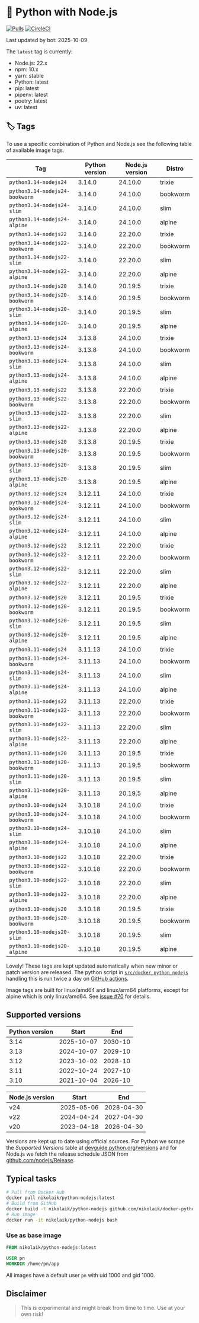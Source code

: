 # 🐳 Python with Node.js

[![Pulls](https://img.shields.io/docker/pulls/nikolaik/python-nodejs.svg?style=flat-square)](https://hub.docker.com/r/nikolaik/python-nodejs/)
[![CircleCI](https://img.shields.io/circleci/project/github/nikolaik/docker-python-nodejs.svg?style=flat-square)](https://circleci.com/gh/nikolaik/docker-python-nodejs)

Last updated by bot: 2025-10-09

The `latest` tag is currently:

- Node.js: 22.x
- npm: 10.x
- yarn: stable
- Python: latest
- pip: latest
- pipenv: latest
- poetry: latest
- uv: latest

## 🏷 Tags

To use a specific combination of Python and Node.js see the following table of available image tags.

<!-- TAGS_START -->

Tag | Python version | Node.js version | Distro
--- | --- | --- | ---
`python3.14-nodejs24` | 3.14.0 | 24.10.0 | trixie
`python3.14-nodejs24-bookworm` | 3.14.0 | 24.10.0 | bookworm
`python3.14-nodejs24-slim` | 3.14.0 | 24.10.0 | slim
`python3.14-nodejs24-alpine` | 3.14.0 | 24.10.0 | alpine
`python3.14-nodejs22` | 3.14.0 | 22.20.0 | trixie
`python3.14-nodejs22-bookworm` | 3.14.0 | 22.20.0 | bookworm
`python3.14-nodejs22-slim` | 3.14.0 | 22.20.0 | slim
`python3.14-nodejs22-alpine` | 3.14.0 | 22.20.0 | alpine
`python3.14-nodejs20` | 3.14.0 | 20.19.5 | trixie
`python3.14-nodejs20-bookworm` | 3.14.0 | 20.19.5 | bookworm
`python3.14-nodejs20-slim` | 3.14.0 | 20.19.5 | slim
`python3.14-nodejs20-alpine` | 3.14.0 | 20.19.5 | alpine
`python3.13-nodejs24` | 3.13.8 | 24.10.0 | trixie
`python3.13-nodejs24-bookworm` | 3.13.8 | 24.10.0 | bookworm
`python3.13-nodejs24-slim` | 3.13.8 | 24.10.0 | slim
`python3.13-nodejs24-alpine` | 3.13.8 | 24.10.0 | alpine
`python3.13-nodejs22` | 3.13.8 | 22.20.0 | trixie
`python3.13-nodejs22-bookworm` | 3.13.8 | 22.20.0 | bookworm
`python3.13-nodejs22-slim` | 3.13.8 | 22.20.0 | slim
`python3.13-nodejs22-alpine` | 3.13.8 | 22.20.0 | alpine
`python3.13-nodejs20` | 3.13.8 | 20.19.5 | trixie
`python3.13-nodejs20-bookworm` | 3.13.8 | 20.19.5 | bookworm
`python3.13-nodejs20-slim` | 3.13.8 | 20.19.5 | slim
`python3.13-nodejs20-alpine` | 3.13.8 | 20.19.5 | alpine
`python3.12-nodejs24` | 3.12.11 | 24.10.0 | trixie
`python3.12-nodejs24-bookworm` | 3.12.11 | 24.10.0 | bookworm
`python3.12-nodejs24-slim` | 3.12.11 | 24.10.0 | slim
`python3.12-nodejs24-alpine` | 3.12.11 | 24.10.0 | alpine
`python3.12-nodejs22` | 3.12.11 | 22.20.0 | trixie
`python3.12-nodejs22-bookworm` | 3.12.11 | 22.20.0 | bookworm
`python3.12-nodejs22-slim` | 3.12.11 | 22.20.0 | slim
`python3.12-nodejs22-alpine` | 3.12.11 | 22.20.0 | alpine
`python3.12-nodejs20` | 3.12.11 | 20.19.5 | trixie
`python3.12-nodejs20-bookworm` | 3.12.11 | 20.19.5 | bookworm
`python3.12-nodejs20-slim` | 3.12.11 | 20.19.5 | slim
`python3.12-nodejs20-alpine` | 3.12.11 | 20.19.5 | alpine
`python3.11-nodejs24` | 3.11.13 | 24.10.0 | trixie
`python3.11-nodejs24-bookworm` | 3.11.13 | 24.10.0 | bookworm
`python3.11-nodejs24-slim` | 3.11.13 | 24.10.0 | slim
`python3.11-nodejs24-alpine` | 3.11.13 | 24.10.0 | alpine
`python3.11-nodejs22` | 3.11.13 | 22.20.0 | trixie
`python3.11-nodejs22-bookworm` | 3.11.13 | 22.20.0 | bookworm
`python3.11-nodejs22-slim` | 3.11.13 | 22.20.0 | slim
`python3.11-nodejs22-alpine` | 3.11.13 | 22.20.0 | alpine
`python3.11-nodejs20` | 3.11.13 | 20.19.5 | trixie
`python3.11-nodejs20-bookworm` | 3.11.13 | 20.19.5 | bookworm
`python3.11-nodejs20-slim` | 3.11.13 | 20.19.5 | slim
`python3.11-nodejs20-alpine` | 3.11.13 | 20.19.5 | alpine
`python3.10-nodejs24` | 3.10.18 | 24.10.0 | trixie
`python3.10-nodejs24-bookworm` | 3.10.18 | 24.10.0 | bookworm
`python3.10-nodejs24-slim` | 3.10.18 | 24.10.0 | slim
`python3.10-nodejs24-alpine` | 3.10.18 | 24.10.0 | alpine
`python3.10-nodejs22` | 3.10.18 | 22.20.0 | trixie
`python3.10-nodejs22-bookworm` | 3.10.18 | 22.20.0 | bookworm
`python3.10-nodejs22-slim` | 3.10.18 | 22.20.0 | slim
`python3.10-nodejs22-alpine` | 3.10.18 | 22.20.0 | alpine
`python3.10-nodejs20` | 3.10.18 | 20.19.5 | trixie
`python3.10-nodejs20-bookworm` | 3.10.18 | 20.19.5 | bookworm
`python3.10-nodejs20-slim` | 3.10.18 | 20.19.5 | slim
`python3.10-nodejs20-alpine` | 3.10.18 | 20.19.5 | alpine

<!-- TAGS_END -->

Lovely! These tags are kept updated automatically when new minor or patch version are released. The python script in [`src/docker_python_nodejs`](./src/docker_python_nodejs/) handling this is run twice a day on [GitHub actions](https://github.com/nikolaik/docker-python-nodejs/actions).

Image tags are built for linux/amd64 and linux/arm64 platforms, except for alpine which is only linux/amd64. See [issue #70](https://github.com/nikolaik/docker-python-nodejs/issues/70) for details.

## Supported versions

<!-- SUPPORTED_VERSIONS_START -->

Python version | Start | End
--- | --- | ---
3.14 | 2025-10-07 | 2030-10
3.13 | 2024-10-07 | 2029-10
3.12 | 2023-10-02 | 2028-10
3.11 | 2022-10-24 | 2027-10
3.10 | 2021-10-04 | 2026-10

Node.js version | Start | End
--- | --- | ---
v24 | 2025-05-06 | 2028-04-30
v22 | 2024-04-24 | 2027-04-30
v20 | 2023-04-18 | 2026-04-30

<!-- SUPPORTED_VERSIONS_END -->

Versions are kept up to date using official sources. For Python we scrape the _Supported Versions_ table at [devguide.python.org/versions](https://devguide.python.org/versions/#supported-versions) and for Node.js we fetch the release schedule JSON from [github.com/nodejs/Release](https://github.com/nodejs/Release/blob/main/schedule.json).

## Typical tasks

```bash
# Pull from Docker Hub
docker pull nikolaik/python-nodejs:latest
# Build from GitHub
docker build -t nikolaik/python-nodejs github.com/nikolaik/docker-python-nodejs
# Run image
docker run -it nikolaik/python-nodejs bash
```

### Use as base image

```Dockerfile
FROM nikolaik/python-nodejs:latest

USER pn
WORKDIR /home/pn/app
```

All images have a default user `pn` with uid 1000 and gid 1000.

## Disclaimer

> This is experimental and might break from time to time. Use at your own risk!
